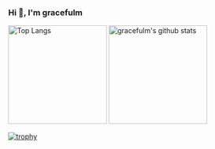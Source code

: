 ### Hi 👋, I'm gracefulm

<p align="left">
  <img alt="Top Langs" height="200px" src="https://github-readme-stats-rho-six-86.vercel.app/api/top-langs/?username=gracefulm" />
  <img alt="gracefulm's github stats" height="200px" src="https://github-readme-stats-rho-six-86.vercel.app/api?username=gracefulm&show_icons=true&count_private=true" />
</p>

[![trophy](https://github-profile-trophy.vercel.app/?username=gracefulm&theme=flat)](https://github.com/ryo-ma/github-profile-trophy)
